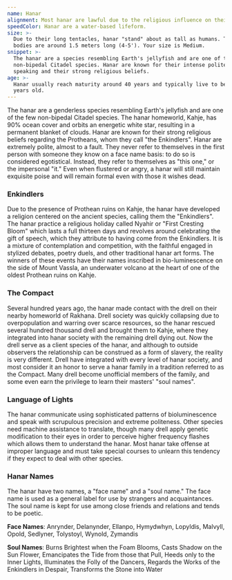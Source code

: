 ```yaml
---
name: Hanar
alignment: Most hanar are lawful due to the religious influence on their society.
speedColor: Hanar are a water-based lifeform.
size: >-
  Due to their long tentacles, hanar "stand" about as tall as humans. Their
  bodies are around 1.5 meters long (4-5'). Your size is Medium.
snippet: >-
  The hanar are a species resembling Earth's jellyfish and are one of the few
  non-bipedal Citadel species. Hanar are known for their intense politeness when
  speaking and their strong religious beliefs.
age: >-
  Hanar usually reach maturity around 40 years and typically live to be 180
  years old.
---
```

The hanar are a genderless species resembling Earth's jellyfish and are one of the few non-bipedal Citadel species.
The hanar homeworld, Kahje, has 90% ocean cover and orbits an energetic white star, resulting in a permanent blanket of
clouds. Hanar are known for their strong religious beliefs regarding the Protheans, whom they call "the Enkindlers".
Hanar are extremely polite, almost to a fault. They never refer to themselves in the first person with someone they know
on a face name basis: to do so is considered egotistical. Instead, they refer to themselves as "this one," or the
impersonal "it." Even when flustered or angry, a hanar will still maintain exquisite poise and will remain formal even
with those it wishes dead.

### Enkindlers
Due to the presence of Prothean ruins on Kahje, the hanar have developed a religion centered on the ancient
species, calling them the "Enkindlers". The hanar practice a religious holiday called Nyahir or "First Cresting Bloom" which
lasts a full thirteen days and revolves around celebrating the gift of speech, which they attribute to
having come from the Enkindlers. It is a mixture of contemplation and competition, with the faithful engaged in stylized
debates, poetry duels, and other traditional hanar art forms. The winners of these events have their names inscribed in
bio-luminescence on the side of Mount Vassla, an underwater volcano at the heart of one of the oldest Prothean ruins on Kahje.

### The Compact
Several hundred years ago, the hanar made contact with the drell on their nearby homeworld of Rakhana. Drell society
was quickly collapsing due to overpopulation and warring over scarce resources, so the hanar rescued several
hundred thousand drell and brought them to Kahje, where they integrated into hanar society with the remaining
drell dying out. Now the drell serve as a client species of the hanar, and although to outside observers the
relationship can be construed as a form of slavery, the reality is very different. Drell have integrated with every
level of hanar society, and most consider it an honor to serve a hanar family in a tradition referred to as the Compact.
Many drell become unofficial members of the family, and some even earn the privilege to learn their masters' "soul names".

### Language of Lights
The hanar communicate using sophisticated patterns of bioluminescence and speak with scrupulous precision and extreme politeness.
Other species need machine assistance to translate, though many drell apply genetic modification to their eyes in order
to perceive higher frequency flashes which allows them to understand the hanar. Most hanar take offense at improper
language and must take special courses to unlearn this tendency if they expect to deal with other species.


### Hanar Names
The hanar have two names, a "face name" and a "soul name." The face name is used as a general label for use by
strangers and acquaintances. The soul name is kept for use among close friends and relations and tends to be poetic.

__Face Names__: Anrynder, Delanynder, Ellanpo, Hymydwhyn, Lopyldis, Malvyll, Opold, Sedlyner, Tolystoyl, Wynold, Zymandis

__Soul Names__: Burns Brightest when the Foam Blooms, Casts Shadow on the Sun Flower, Emancipates the Tide from those that Pull,
Heeds only to the Inner Lights, Illuminates the Folly of the Dancers, Regards the Works of the Enkindlers in Despair,
Transforms the Stone into Water

<me-source-reference pages="Hanar" source="wiki"></me-source-reference>
